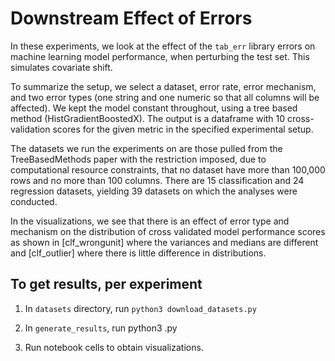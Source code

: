 # Downstream Effect of Errors

In these experiments, we look at the effect of the `tab_err` library errors on machine learning model performance, when perturbing the test set. This simulates covariate shift.

To summarize the setup, we select a dataset, error rate, error mechanism, and two error types (one string and one numeric so that all columns will be affected). We kept the model constant throughout, using a tree based method (HistGradientBoostedX). The output is a dataframe with 10 cross-validation scores for the given metric in the specified experimental setup.

The datasets we run the experiments on are those pulled from the TreeBasedMethods paper with the restriction imposed, due to computational resource constraints, that no dataset have more than 100,000 rows and no more than 100 columns. There are 15 classification and 24 regression datasets, yielding 39 datasets on which the analyses were conducted.

In the visualizations, we see that there is an effect of error type and mechanism on the distribution of cross validated model performance scores as shown in \[clf_wrongunit\] where the variances and medians are different and \[clf_outlier\] where there is little difference in distributions. 

## To get results, per experiment

1. In `datasets` directory, run `python3 download_datasets.py`

2. In `generate_results`, run python3 <experiment-name>.py

3. Run notebook cells to obtain visualizations.


